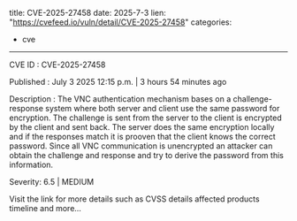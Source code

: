  
title: CVE-2025-27458
date: 2025-7-3
lien: "https://cvefeed.io/vuln/detail/CVE-2025-27458"
categories:
  - cve
---

CVE ID : CVE-2025-27458

Published :  July 3
2025
12:15 p.m. | 3 hours
54 minutes ago

Description : The VNC authentication mechanism bases on a challenge-response system where both server and client use the same password for encryption. The challenge is sent from the server to the client
is encrypted by the client and sent back. The server does the same encryption locally and if the responses match it is prooven that the client knows the correct password. Since all VNC communication is unencrypted
an attacker can obtain the challenge and response and try to derive the password from this information.

Severity: 6.5 | MEDIUM

Visit the link for more details
such as CVSS details
affected products
timeline
and more...
